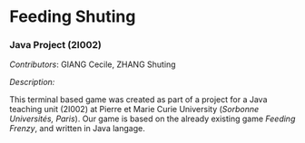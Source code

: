 # Feeding Shuting
### Java Project (2I002)


_*Contributors*_: GIANG Cecile, ZHANG Shuting


_Description:_

This terminal based game was created as part of a project for a Java teaching unit (2I002) at Pierre et Marie Curie University (_Sorbonne Universités, Paris_).
Our game is based on the already existing game *Feeding Frenzy*, and written in Java langage.
